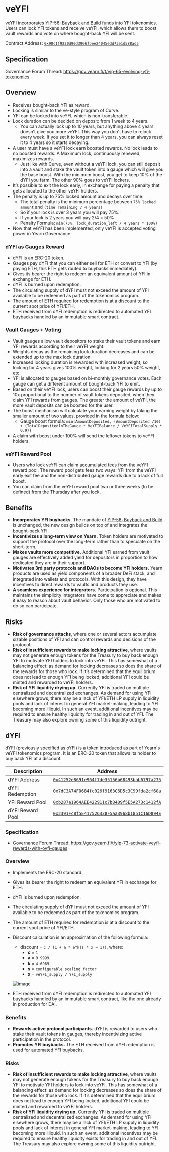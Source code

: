 # veYFI

veYFI incorporates [YIP-56: Buyback and Build](https://gov.yearn.fi/t/yip-56-buyback-and-build/8929) funds into YFI tokenomics. Users can lock YFI tokens and receive veYFI, which allows them to boost vault rewards and vote on where bought-back YFI will be sent.

Contract Address: [`0x90c1f9220d90d3966fbee24045edd73e1d588ad5`](https://etherscan.io/address/0x90c1f9220d90d3966fbee24045edd73e1d588ad5)

## Specification

Governance Forum Thread: <https://gov.yearn.fi/t/yip-65-evolving-yfi-tokenomics>

## Overview

- Receives bought-back YFI as reward.
- Locking is similar to the ve-style program of Curve.
- YFI can be locked into veYFI, which is non-transferable.
- Lock duration can be decided on deposit: from 1 week to 4 years.
  - You can actually lock up to 10 years, but anything above 4 years doesn’t give you more veYFI. This way you don't have to relock every week. If you set it to longer than 4 years, you can always reset it to 4 years so it starts decaying.
- A user must have a veYFI lock earn boosted rewards. No lock leads to no boosted rewards. A Maximum lock, continuously renewed, maximizes rewards.
  - Just like with Curve, even without a veYFI lock, you can still deposit into a vault and stake the vault token into a gauge which will give you the base boost. With the minimum boost, you get to keep 10% of the dYFI you farm. The other 90% goes to veYFI lockers.
- It’s possible to exit the lock early, in exchange for paying a penalty that gets allocated to the other veYFI holders.
- The penalty is up to 75% locked amount and decays over time:
  - The total penalty is the minimum percentage between `75% locked amount` and `(time remaining / 4 years)`
  - So if your lock is over 3 years you will pay 75%.
  - If your lock is 2 years you will pay 2/4 = 50%
  - Penalty Formula: `min(75%, lock_duration_left / 4 years * 100%)`
- Now that veYFI has been implemented, only veYFI is accepted voting power in Yearn Governance.

### dYFI as Gauges Reward

- [dYFI](#dyfi) is an ERC-20 token.
- Gauges pay dYFI that you can either sell for ETH or convert to YFI (by paying ETH, this ETH gets routed to buybacks immediately).
- Gives its bearer the right to redeem an equivalent amount of YFI in exchange for ETH.
- dYFI is burned upon redemption.
- The circulating supply of dYFI must not exceed the amount of YFI available to be redeemed as part of the tokenomics program.
- The amount of ETH required for redemption is at a discount to the current spot price of YFI/ETH.
- ETH received from dYFI redemption is redirected to automated YFI buybacks handled by an immutable smart contract.

### Vault Gauges + Voting

- Vault gauges allow vault depositors to stake their vault tokens and earn YFI rewards according to their veYFI weight.
- Weights decay as the remaining lock duration decreases and can be extended up to the max lock duration.
- Increased locking duration is rewarded with increased weight, so locking for 4 years gives 100% weight, locking for 2 years 50% weight, etc.
- YFI is allocated to gauges based on bi-monthly governance votes. Each gauge can get a different amount of bought-back YFI to emit.
- Based on their veYFI lock, users can boost their gauge rewards by up to 10x proportional to the number of vault tokens deposited, when they claim YFI rewards from gauges. The greater the amount of veYFI, the more vault deposits can be boosted for the user.
- The boost mechanism will calculate your earning weight by taking the smaller amount of two values, provided in the formula below:
  - Gauge boost formula: `min(AmountDeposited, (AmountDeposited /10) + (TotalDepositedInTheGauge * VeYFIBalance / VeYFITotalSupply * 0.9))`
- A claim with boost under 100% will send the leftover tokens to veYFI holders.

### veYFI Reward Pool

- Users who lock veYFI can claim accumulated fees from the veYFI reward pool. The reward pool gets fees two ways: YFI from the veYFI early exit fee and the non-distributed gauge rewards due to a lack of full boost.
- You can claim from the veYFI reward pool two or three weeks (to be defined) from the Thursday after you lock.

## Benefits

- **Incorporates YFI buybacks.** The mandate of [YIP-56: Buyback and Build](https://gov.yearn.fi/t/yip-56-buyback-and-build/8929) is unchanged, the new design builds on top of and integrates the bought-back YFI.
- **Incentivizes a long-term view on Yearn.** Token holders are motivated to support the protocol over the long-term rather than to speculate on the short-term.
- **Makes vaults more competitive.** Additional YFI earned from vault gauges are effectively added yield for depositors in proportion to how dedicated they are in their support.
- **Motivates 3rd party protocols and DAOs to become YFI holders.** Yearn products are used as yield components of a broader DeFi stack, and integrated into wallets and protocols. With this design, they have incentives to direct rewards to vaults and products they use.
- **A seamless experience for integrators.** Participation is optional. This maintains the simplicity integrators have come to appreciate and makes it easy to reason about vault behavior. Only those who are motivated to do so can participate.

## Risks

- **Risk of governance attacks**, where one or several actors accumulate sizable positions of YFI and can control rewards and decisions of the protocol.
- **Risk of insufficient rewards to make locking attractive**, where vaults may not generate enough tokens for the Treasury to buy back enough YFI to motivate YFI holders to lock into veYFI. This has somewhat of a balancing effect: as demand for locking decreases so does the share of the rewards for those who lock. If it’s determined that the equilibrium does not lead to enough YFI being locked, additional YFI could be minted and rewarded to veYFI holders.
- **Risk of YFI liquidity drying up.** Currently YFI is traded on multiple centralized and decentralized exchanges. As demand for using YFI elsewhere grows, there may be a lack of YFI/ETH LP supply in liquidity pools and lack of interest in general YFI market-making, leading to YFI becoming more illiquid. In such an event, additional incentives may be required to ensure healthy liquidity for trading in and out of YFI. The Treasury may also explore owning some of this liquidity outright.

## dYFI

dYFI (previously specified as oYFI) is a token introduced as part of Yearn's veYFI tokenomics program. It is an ERC-20 token that allows its holder to buy back YFI at a discount.

| Description        | Address                                                         |
|--------------------|-----------------------------------------------------------------|
| dYFI Address       | [`0x41252e8691e964f7de35156b68493bab6797a275`](https://etherscan.io/address/0x41252e8691e964f7de35156b68493bab6797a275) |
| dYFI Redemption    | [`0x7dC3A74F0684fc026f9163C6D5c3C99fda2cf60a`](https://etherscan.io/address/0x7dC3A74F0684fc026f9163C6D5c3C99fda2cf60a) |
| YFI Reward Pool    | [`0xb287a1964AEE422911c7b8409f5E5A273c1412fA`](https://etherscan.io/address/0xb287a1964AEE422911c7b8409f5E5A273c1412fA) |
| dYFI Reward Pool   | [`0x2391Fc8f5E417526338F5aa3968b1851C16D894E`](https://etherscan.io/address/0x2391Fc8f5E417526338F5aa3968b1851C16D894E) |

### Specification

- Governance Forum Thread: <https://gov.yearn.fi/t/yip-73-activate-veyfi-rewards-with-oyfi-gauges>

### Overview

- Implements the ERC-20 standard.
- Gives its bearer the right to redeem an equivalent YFI in exchange for ETH.
- dYFI is burned upon redemption.
- The circulating supply of dYFI must not exceed the amount of YFI available to be redeemed as part of the tokenomics program.
- The amount of ETH required for redemption is at a discount to the current spot price of YFI/ETH.
- Discount calculation is an approximation of the following formula:
  - discount = `c / (1 + a * e^k(s * x − 1))`, where:
    - **c** = `1`
    - **a** = `9.9999`
    - **k** = `4.6969`
    - **s** = `configurable scaling factor`
    - **x** = `veYFI_supply / YFI_supply`

  ![image](/img/charts/dyfi-redemption-chart.png)

- ETH received from dYFI redemption is redirected to automated YFI buybacks handled by an immutable smart contract, like the one already in production for DAI.

### Benefits

- **Rewards active protocol participants.** dYFI is rewarded to users who stake their vault tokens in gauges, thereby incentivizing active participation in the protocol.
- **Promotes YFI buybacks.** The ETH received from dYFI redemption is used for automated YFI buybacks.

### Risks

- **Risk of insufficient rewards to make locking attractive**, where vaults may not generate enough tokens for the Treasury to buy back enough YFI to motivate YFI holders to lock into veYFI. This has somewhat of a balancing effect: as demand for locking decreases so does the share of the rewards for those who lock. If it’s determined that the equilibrium does not lead to enough YFI being locked, additional YFI could be minted and rewarded to veYFI holders.
- **Risk of YFI liquidity drying up.** Currently YFI is traded on multiple centralized and decentralized exchanges. As demand for using YFI elsewhere grows, there may be a lack of YFI/ETH LP supply in liquidity pools and lack of interest in general YFI market-making, leading to YFI becoming more illiquid. In such an event, additional incentives may be required to ensure healthy liquidity exists for trading in and out of YFI. The Treasury may also explore owning some of this liquidity outright.
